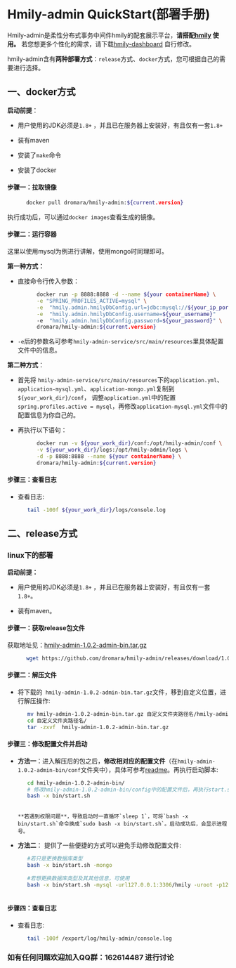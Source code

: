 
# Hmily-admin QuickStart(部署手册)
Hmily-admin是柔性分布式事务中间件hmily的配套展示平台，**请搭配[hmily](https://github.com/dromara/hmily) 使用。**
若您想更多个性化的需求，请下载[hmily-dashboard](https://github.com/dromara/hmily-dashboard) 自行修改。

hmily-admin含有**两种部署方式**：`release`方式、`docker`方式，您可根据自己的需要进行选择。

## 一、docker方式

**启动前提**：

- 用户使用的JDK必须是`1.8+` ，并且已在服务器上安装好，有且仅有一套`1.8+`

- 装有maven
- 安装了`make`命令
- 安装了docker

#### 步骤一：拉取镜像

```bash
      docker pull dromara/hmily-admin:${current.version}
```

执行成功后，可以通过`docker images`查看生成的镜像。

#### 步骤二：运行容器

这里以使用mysql为例进行讲解，使用mongo时同理即可。

**第一种方式：**

- 直接命令行传入参数：

  ```bash
        docker run -p 8888:8888 -d --name ${your containerName} \
        -e "SPRING_PROFILES_ACTIVE=mysql" \
        -e  "hmily.admin.hmilyDbConfig.url=jdbc:mysql://${your_ip_port}/hmily?useUnicode=true&characterEncoding=utf8" \
        -e  "hmily.admin.hmilyDbConfig.username=${your_username}"
        -e  "hmily.admin.hmilyDbConfig.password=${your_password}" \
        dromara/hmily-admin:${current.version}
  ```

- `-e`后的参数名可参考`hmily-admin-service/src/main/resources`里具体配置文件中的信息。

**第二种方式**：

- 首先将 `hmily-admin-service/src/main/resources`下的`application.yml`、`application-mysql.yml`、`application-mongo.yml`复制到`${your_work_dir}/conf`， 调整`application.yml`中的配置`spring.profiles.active = mysql`，再修改`application-mysql.yml`文件中的配置信息为你自己的。

- 再执行以下语句：

  ```bash
        docker run -v ${your_work_dir}/conf:/opt/hmily-admin/conf \
        -v ${your_work_dir}/logs:/opt/hmily-admin/logs \
        -d -p 8888:8888 --name ${your containerName} \ 
        dromara/hmily-admin:${current.version}
  ```


####  步骤三：查看日志

* 查看日志:

  ```bash
     tail -100f ${your_work_dir}/logs/console.log 
  
  ```



## 二、release方式

### linux下的部署

**启动前提：**

- 用户使用的JDK必须是`1.8+` ，并且已在服务器上安装好，有且仅有一套`1.8+`。

- 装有maven。

#### 步骤一：获取release包文件

获取地址见：[hmily-admin-1.0.2-admin-bin.tar.gz](https://github.com/dromara/hmily-admin/releases/download/1.0.2/)

```bash
      wget https://github.com/dromara/hmily-admin/releases/download/1.0.2/hmily-admin-1.0.2-admin-bin.tar.gz
```



#### 步骤二：解压文件

* 将下载的` hmily-admin-1.0.2-admin-bin.tar.gz`文件，移到自定义位置，进行解压操作:

   ```bash
      mv hmily-admin-1.0.2-admin-bin.tar.gz 自定义文件夹路径名/hmily-admin-1.0.2-admin-bin.tar.gz
      cd 自定义文件夹路径名/
      tar -zxvf  hmily-admin-1.0.2-admin-bin.tar.gz 
   
   ```
#### 步骤三：修改配置文件并启动
* **方法一**：进入解压后的包之后，**修改相对应的配置文件**（在`hmily-admin-1.0.2-admin-bin/conf`文件夹中），具体可参考[readme](https://github.com/dromara/hmily-admin/blob/master/README.md)。再执行启动脚本:

   ```bash
      cd hmily-admin-1.0.2-admin-bin/
      # 修改hmily-admin-1.0.2-admin-bin/config中的配置文件后，再执行start.sh
      bash -x bin/start.sh
    
   ```
      **若遇到权限问题**，导致启动时一直循环`sleep 1`，可将`bash -x bin/start.sh`命令换成`sudo bash -x bin/start.sh`。启动成功后，会显示进程号。

* **方法二**： 提供了一些便捷的方式可以避免手动修改配置文件:

   ```bash
      #若只是更换数据库类型
      bash -x bin/start.sh -mongo
      
      #若想更换数据库类型及其其他信息，可使用
      bash -x bin/start.sh -mysql -url127.0.0.1:3306/hmily -uroot -p123456
      
   ```
#### 步骤四：查看日志
* 查看日志:
   ```bash
      tail -100f /export/log/hmily-admin/console.log 
   
   ```



### 如有任何问题欢迎加入QQ群：162614487 进行讨论
